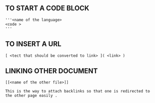 
## TO START A CODE BLOCK 

    '''<name of the language>
    <code >
    '''

## TO INSERT A URL 

    [ <tect that should be converted to link> ]( <link> )


## LINKING OTHER DOCUMENT 

    [[<name of the other file>]]
    
    This is the way to attach backlinks so that one is redirected to        the other page easily .
